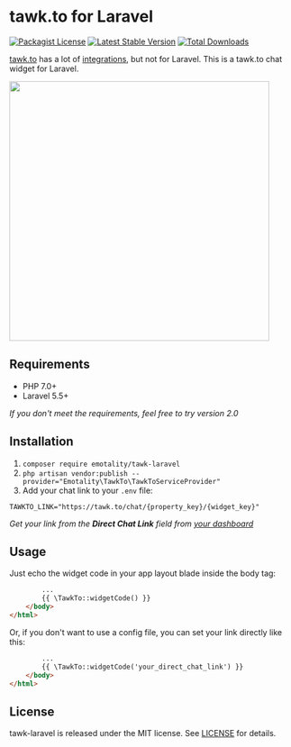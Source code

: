 # tawk.to for Laravel

[![Packagist License](https://poser.pugx.org/emotality/tawk-laravel/license.png)](http://choosealicense.com/licenses/mit/)
[![Latest Stable Version](https://poser.pugx.org/emotality/tawk-laravel/version.png)](https://packagist.org/packages/emotality/tawk-laravel)
[![Total Downloads](https://poser.pugx.org/emotality/tawk-laravel/d/total.png)](https://packagist.org/packages/emotality/tawk-laravel)

[tawk.to](https://www.tawk.to) has a lot of [integrations](https://help.tawk.to/category/integrations), but not for Laravel. This is a tawk.to chat widget for Laravel.

<p><img src="https://emotality.com/development/GitHub/tawk-laravel-2.png" height="461"></p>

## Requirements

- PHP 7.0+
- Laravel 5.5+

*If you don't meet the requirements, feel free to try version 2.0*

## Installation

1. `composer require emotality/tawk-laravel`
2. `php artisan vendor:publish --provider="Emotality\TawkTo\TawkToServiceProvider"`
3. Add your chat link to your `.env` file:

```
TAWKTO_LINK="https://tawk.to/chat/{property_key}/{widget_key}"
```

*Get your link from the **Direct Chat Link** field from [your dashboard](https://dashboard.tawk.to/#/admin/chat-widget)*

## Usage

Just echo the widget code in your app layout blade inside the body tag:

```html
        ...
        {{ \TawkTo::widgetCode() }}
    </body>
</html>
```

Or, if you don't want to use a config file, you can set your link directly like this:

```html
        ...
        {{ \TawkTo::widgetCode('your_direct_chat_link') }}
    </body>
</html>
```

## License

tawk-laravel is released under the MIT license. See [LICENSE](https://github.com/emotality/tawk-laravel/blob/master/LICENSE) for details.
